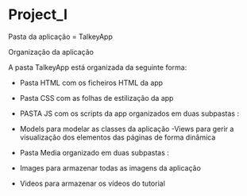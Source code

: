 # Project_I

Pasta da aplicação = TalkeyApp

Organização da aplicação

A pasta TalkeyApp está organizada da seguinte forma:

- Pasta HTML com os ficheiros HTML da app

- Pasta CSS com as folhas de estilização da app

- PASTA JS com os scripts da app organizados em duas subpastas :
- Models para modelar as classes da aplicação 
-Views para gerir a visualização dos elementos das páginas de forma dinâmica

- Pasta Media organizado em duas subpastas :
- Images para armazenar todas as imagens da aplicação 
- Videos para armazenar os vídeos do tutorial


      
